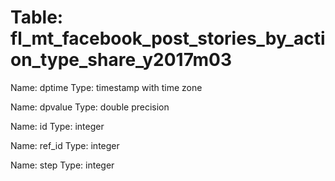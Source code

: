 Table: fl_mt_facebook_post_stories_by_action_type_share_y2017m03
================================================================

Name: dptime
Type: timestamp with time zone

Name: dpvalue
Type: double precision

Name: id
Type: integer

Name: ref_id
Type: integer

Name: step
Type: integer

